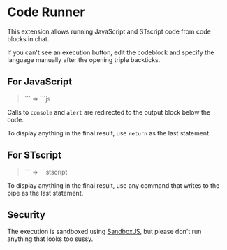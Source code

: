 # Code Runner

This extension allows running JavaScript and STscript code from code blocks in chat.

If you can't see an execution button, edit the codeblock and specify the language manually after the opening triple backticks.

## For JavaScript

> \`\`\` => \`\`\`js

Calls to `console` and `alert` are redirected to the output block below the code.

To display anything in the final result, use `return` as the last statement.

## For STscript

> \`\`\` => \`\`\`stscript

To display anything in the final result, use any command that writes to the pipe as the last statement.

## Security

The execution is sandboxed using [SandboxJS](https://github.com/nyariv/SandboxJS), but please don't run anything that looks too sussy.
